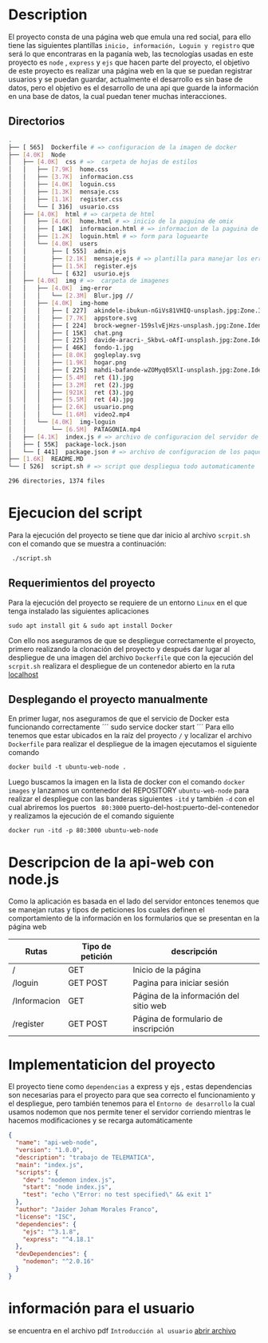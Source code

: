 # Description
El proyecto consta de una página web que emula una red social, para ello tiene las siguientes plantillas `inicio, información, Loguin y registro` que será lo que encontraras en la paganía web, las tecnologías usadas en este proyecto es `node` , `express` y `ejs` que hacen parte del proyecto, el objetivo de este proyecto es realizar una página web en la que se puedan registrar usuarios y se puedan guardar, actualmente el desarrollo es sin base de datos, pero el objetivo es el desarrollo de una api que guarde la información en una base de datos, la cual puedan tener muchas interacciones.
## Directorios
``` bash
.
├── [ 565]  Dockerfile # => configuracion de la imagen de docker
├── [4.0K]  Node
│   ├── [4.0K]  css # =>  carpeta de hojas de estilos 
│   │   ├── [7.9K]  home.css  
│   │   ├── [3.7K]  informacion.css  
│   │   ├── [4.0K]  loguin.css  
│   │   ├── [1.3K]  mensaje.css  
│   │   ├── [1.1K]  register.css
│   │   └── [ 316]  usuario.css
│   ├── [4.0K]  html # => carpeta de html
│   │   ├── [4.6K]  home.html # => inicio de la paguina de omix
│   │   ├── [ 14K]  informacion.html # => informacion de la paguina de omix
│   │   ├── [1.2K]  loguin.html # => form para loguearte 
│   │   └── [4.0K]  users
│   │       ├── [ 555]  admin.ejs
│   │       ├── [2.1K]  mensaje.ejs # => plantilla para manejar los errores
│   │       ├── [1.5K]  register.ejs
│   │       └── [ 632]  usurio.ejs
│   ├── [4.0K]  img # =>  carpeta de imagenes 
│   │   ├── [4.0K]  img-error
│   │   │   └── [2.3M]  Blur.jpg //
│   │   ├── [4.0K]  img-home
│   │   │   ├── [ 227]  akindele-ibukun-nGiVs81VHIQ-unsplash.jpg:Zone.Identifier
│   │   │   ├── [7.7K]  appstore.svg
│   │   │   ├── [ 224]  brock-wegner-159slvEjHzs-unsplash.jpg:Zone.Identifier
│   │   │   ├── [ 15K]  chat.png
│   │   │   ├── [ 225]  davide-aracri-_SkbvL-oAfI-unsplash.jpg:Zone.Identifier
│   │   │   ├── [ 46K]  fondo-1.jpg
│   │   │   ├── [8.0K]  gogleplay.svg
│   │   │   ├── [1.9K]  hogar.png
│   │   │   ├── [ 225]  mahdi-bafande-wZOMyq05XlI-unsplash.jpg:Zone.Identifier
│   │   │   ├── [5.4M]  ret (1).jpg
│   │   │   ├── [3.2M]  ret (2).jpg
│   │   │   ├── [921K]  ret (3).jpg
│   │   │   ├── [5.5M]  ret (4).jpg
│   │   │   ├── [2.6K]  usuario.png
│   │   │   └── [1.6M]  video2.mp4
│   │   └── [4.0K]  img-loguin
│   │       └── [6.5M]  PATAGONIA.mp4
│   ├── [4.1K]  index.js # => archivo de configuracion del servidor de node 
│   ├── [ 55K]  package-lock.json
│   └── [ 441]  package.json # => archivo de configuracion de los paquetes o dependencias
├── [1.6K]  README.MD
└── [ 526]  script.sh # => script que despliegua todo automaticamente

296 directories, 1374 files
```
# Ejecucion del script 
Para la ejecución del proyecto se tiene que dar inicio al archivo `scrpit.sh` con el comando que se muestra a continuación:
``` bash
 ./script.sh 
```
## Requerimientos del proyecto
Para la ejecución del proyecto se requiere de un entorno `Linux` en el que tenga instalado las siguientes aplicaciones
```
sudo apt install git & sudo apt install Docker
```
Con ello nos aseguramos de que se despliegue correctamente el proyecto, primero realizando la clonación del proyecto y después dar lugar al despliegue de una imagen del archivo `Dockerfile` que con la ejecución del `scrpit.sh` realizara el despliegue de un contenedor abierto en la ruta [localhost](http://localhost) 
## Desplegando el proyecto manualmente
En primer lugar, nos aseguramos de que el servicio de Docker esta funcionando correctamente 
´´´
sudo service docker start
´´´
Para ello tenemos que estar ubicados en la raíz del proyecto `/` y localizar el archivo `Dockerfile` para realizar el despliegue de la imagen ejecutamos el siguiente comando 
```
docker build -t ubuntu-web-node .
```
Luego buscamos la imagen en la lista de docker con el comando `docker images` y lanzamos un contenedor del REPOSITORY `ubuntu-web-node` para realizar el despliegue con las banderas siguientes `-itd` y también `-d` con el cual abriremos los puertos ` 80:3000` puerto-del-host:puerto-del-contenedor y realizamos la ejecución de el comando siguiente 
```
docker run -itd -p 80:3000 ubuntu-web-node
```
# Descripcion de la api-web con node.js
Como la aplicación es basada en el lado del servidor entonces tenemos que se manejan rutas y tipos de peticiones los cuales definen el comportamiento de la información en los formularios que se presentan en la página web

| Rutas        | Tipo de petición  | descripción                            |
|--------------|-------------------|----------------------------------------|
| /            | GET               | Inicio de la página                    |
| /loguin      | GET POST          | Pagina para iniciar sesión             |
| /Informacion | GET               | Página de la información del sitio web |
| /register    | GET POST          | Página de formulario de inscripción    |


# Implementaticion del proyecto 
El proyecto tiene como `dependencias` a express y ejs , estas dependencias son necesarias para el proyecto para que sea correcto el funcionamiento y el despliegue, pero también tenemos para el `Entorno de desarrollo` la cual usamos nodemon que nos permite tener el servidor corriendo mientras le hacemos modificaciones y se recarga automáticamente

``` json
{
  "name": "api-web-node",
  "version": "1.0.0",
  "description": "trabajo de TELEMATICA",
  "main": "index.js",
  "scripts": {
    "dev": "nodemon index.js",
    "start": "node index.js",
    "test": "echo \"Error: no test specified\" && exit 1"
  },
  "author": "Jaider Joham Morales Franco",
  "license": "ISC",
  "dependencies": {
    "ejs": "^3.1.8",
    "express": "^4.18.1"
  },
  "devDependencies": {
    "nodemon": "^2.0.16"
  }
}
```

# información para el usuario 
se encuentra en el archivo pdf `Introducción al usuario` [abrir archivo](/Introducci%C3%B3n%20al%20usuario.pdf)